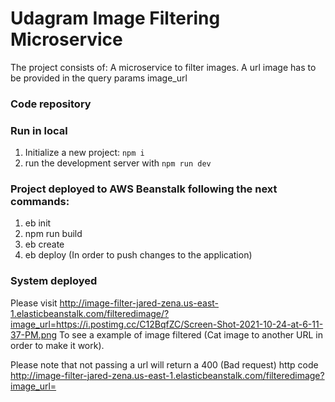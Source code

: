 # Udagram Image Filtering Microservice
The project consists of:
A microservice to filter images.
A url image has to be provided in the query params image_url

### Code repository
### Run in local
1. Initialize a new project: `npm i`
2. run the development server with `npm run dev`
### Project deployed to AWS Beanstalk following the next commands:
1. eb init
2. npm run build
3. eb create
4. eb deploy (In order to push changes to the application)
### System deployed
Please visit http://image-filter-jared-zena.us-east-1.elasticbeanstalk.com/filteredimage/?image_url=https://i.postimg.cc/C12BqfZC/Screen-Shot-2021-10-24-at-6-11-37-PM.png
To see a example of image filtered (Cat image to another URL in order to make it work).

Please note that not passing a url will return a 400 (Bad request) http code
http://image-filter-jared-zena.us-east-1.elasticbeanstalk.com/filteredimage?image_url=